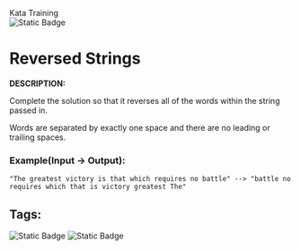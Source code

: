 Kata Training <br>
![Static Badge](https://img.shields.io/badge/8kyu%20-%20black?style=flat&logo=codewars&labelColor=B1361E&color=black)

# Reversed Strings

**DESCRIPTION:**

Complete the solution so that it reverses all of the words within the string passed in.

Words are separated by exactly one space and there are no leading or trailing spaces.

### Example(Input -> Output):

`"The greatest victory is that which requires no battle" --> "battle no requires which that is victory greatest The"`

## Tags:

![Static Badge](https://img.shields.io/badge/algorithms%20-%20teal?style=plastic) ![Static Badge](https://img.shields.io/badge/strings%20-%20blue?style=plastic)